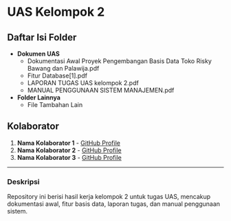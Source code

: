 # UAS Kelompok 2

## Daftar Isi Folder
- **Dokumen UAS**
  - Dokumentasi Awal Proyek Pengembangan Basis Data Toko Risky Bawang dan Palawija.pdf
  - Fitur Database[1].pdf
  - LAPORAN TUGAS UAS kelompok 2.pdf
  - MANUAL PENGGUNAAN SISTEM MANAJEMEN.pdf
- **Folder Lainnya**
  - File Tambahan Lain

## Kolaborator
1. **Nama Kolaborator 1** - [GitHub Profile](https://github.com/username1)
2. **Nama Kolaborator 2** - [GitHub Profile](https://github.com/username2)
3. **Nama Kolaborator 3** - [GitHub Profile](https://github.com/username3)

---

### Deskripsi
Repository ini berisi hasil kerja kelompok 2 untuk tugas UAS, mencakup dokumentasi awal, fitur basis data, laporan tugas, dan manual penggunaan sistem.
